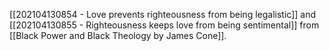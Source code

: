 [[202104130854 - Love prevents righteousness from being legalistic]] and [[202104130855 - Righteousness keeps love from being sentimental]] from [[Black Power and Black Theology by James Cone]]. 
